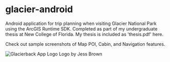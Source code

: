 # glacier-android
Android application for trip planning when visiting Glacier National Park using the ArcGIS Runtime SDK. Completed as part of my undergraduate thesis at New College of Florida. My thesis is included as 'thesis.pdf' here.

Check out sample screenshots of Map POI, Cabin, and Navigation features.

![Glacierback App Logo](https://user-images.githubusercontent.com/23608216/114603487-a125f900-9c4c-11eb-8976-12bf10281370.png) 
Logo by Jess Brown


